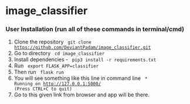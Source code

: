 # image_classifier

### User Installation (run all of these commands in terminal/cmd)
1. Clone the repository
<code> git clone https://github.com/DeviantPadam/image_classifier.git </code>
1. Go to directory <code> cd image_classifier </code>
1. Install dependencies - 
<code> pip3 install -r requirements.txt </code>
1. Run <code> export FLASK_APP=classifier </code>
1. Then run <code> flask run </code>
1. You will see something like this line in command line <code> * Running on http://127.0.0.1:5000/ (Press CTRL+C to quit) </code>
1. Go to this given link from browser and app will be there.
